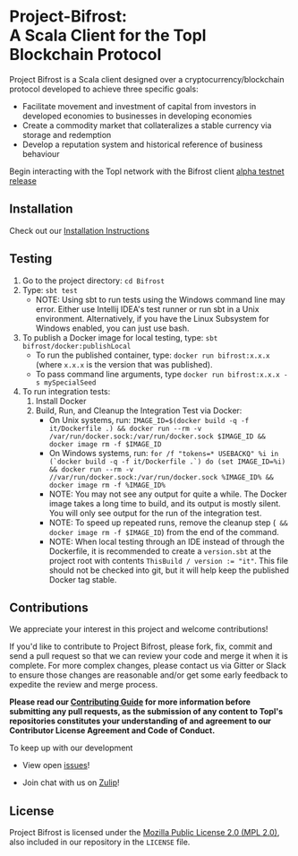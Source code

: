 Project-Bifrost:<br/>A Scala Client for the Topl Blockchain Protocol 
====================================================================================================================================================================================

Project Bifrost is a Scala client designed over a cryptocurrency/blockchain protocol developed to achieve three specific goals:
- Facilitate movement and investment of capital from investors in developed economies to businesses in developing economies
- Create a commodity market that collateralizes a stable currency via storage and redemption
- Develop a reputation system and historical reference of business behaviour

Begin interacting with the Topl network with the Bifrost client [alpha testnet release](https://github.com/Topl/Project-Bifrost/releases/tag/v0.1.0-alpha)

<!---
Whitepaper
----------
The latest version of the Topl whitepaper can be found [here](https://topl.co/whitepaper).


Documentation
-------------
[Topl protocol technical specification ("Yellow Paper")](https://github.com/Topl/documentation/blob/master/yellowpaper/Topl%20Yellow%20Paper.pdf) (in development)

[Alpha testnet documentation](https://github.com/Topl/Project-Bifrost/wiki/Alpha-Testnet-Guide)
-->

Installation
-------------------
Check out our [Installation Instructions](https://github.com/Topl/Bifrost/wiki/Install-and-Build)


Testing
-------
1. Go to the project directory: `cd Bifrost`
1. Type: `sbt test`
   - NOTE: Using sbt to run tests using the Windows command line may error. Either use Intellij IDEA's test runner or run sbt in a Unix environment. Alternatively, if you have the Linux Subsystem for Windows enabled, you can just use bash.
1. To publish a Docker image for local testing, type: `sbt bifrost/docker:publishLocal`
   - To run the published container, type: `docker run bifrost:x.x.x` (where `x.x.x` is the version that was published).
   - To pass command line arguments, type `docker run bifrost:x.x.x -s mySpecialSeed`
1. To run integration tests:
   1. Install Docker
   1. Build, Run, and Cleanup the Integration Test via Docker:
      - On Unix systems, run: `IMAGE_ID=$(docker build -q -f it/Dockerfile .) && docker run --rm -v /var/run/docker.sock:/var/run/docker.sock $IMAGE_ID && docker image rm -f $IMAGE_ID`
      - On Windows systems, run: ``for /f "tokens=* USEBACKQ" %i in (`docker build -q -f it/Dockerfile .`) do (set IMAGE_ID=%i) && docker run --rm -v //var/run/docker.sock:/var/run/docker.sock %IMAGE_ID% && docker image rm -f %IMAGE_ID%``
      - NOTE: You may not see any output for quite a while.  The Docker image takes a long time to build, and its output is mostly silent.  You will only see output for the run of the integration test.
      - NOTE: To speed up repeated runs, remove the cleanup step (` && docker image rm -f $IMAGE_ID`) from the end of the command.
      - NOTE: When local testing through an IDE instead of through the Dockerfile, it is recommended to create a `version.sbt` at the project root with contents `ThisBuild / version := "it"`.   This file should not be checked into git, but it will help keep the published Docker tag stable.


Contributions
-------------

We appreciate your interest in this project and welcome contributions!

If you'd like to contribute to Project Bifrost, please fork, fix, commit and send a pull request so that we can review your code and merge it when it is complete. For more complex changes, please contact us via Gitter or Slack to ensure those changes are reasonable and/or get some early feedback to expedite the review and merge process.

**Please read our [Contributing Guide](https://github.com/Topl/Project-Bifrost/blob/master/CONTRIBUTING.md) for more information before submitting any pull requests, as the submission of any content to Topl's repositories constitutes your understanding of and agreement to our Contributor License Agreement and Code of Conduct.**

To keep up with our development

- View open [issues](https://github.com/Topl/Project-Bifrost/issues)!

- Join chat with us on [Zulip](https://impact.zulipchat.com/join/register/)!


License
-------
Project Bifrost is licensed under the
[Mozilla Public License 2.0 (MPL 2.0)](https://opensource.org/licenses/MPL-2.0), also included
in our repository in the `LICENSE` file.
